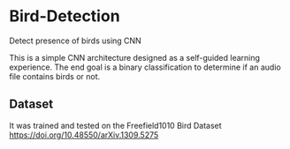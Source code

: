 # Bird-Detection
 Detect presence of birds using CNN
 
 This is a simple CNN architecture designed as a self-guided learning experience. The end goal is a binary classification to determine if an
 audio file contains birds or not. 

## Dataset
It was trained and tested on the Freefield1010 Bird Dataset
https://doi.org/10.48550/arXiv.1309.5275
